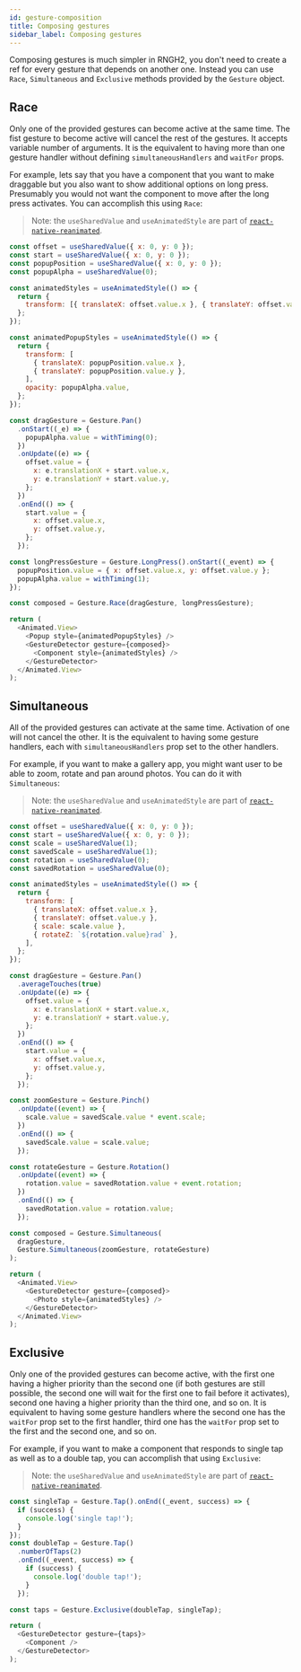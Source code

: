 ```yaml
---
id: gesture-composition
title: Composing gestures
sidebar_label: Composing gestures
---
```


Composing gestures is much simpler in RNGH2, you don't need to create a ref for every gesture that depends on another one. Instead you can use `Race`, `Simultaneous` and `Exclusive` methods provided by the `Gesture` object.

## Race

Only one of the provided gestures can become active at the same time. The fist gesture to become active will cancel the rest of the gestures. It accepts variable number of arguments.
It is the equivalent to having more than one gesture handler without defining `simultaneousHandlers` and `waitFor` props.

For example, lets say that you have a component that you want to make draggable but you also want to show additional options on long press. Presumably you would not want the component to move after the long press activates. You can accomplish this using `Race`:

> Note: the `useSharedValue` and `useAnimatedStyle` are part of [`react-native-reanimated`](https://docs.swmansion.com/react-native-reanimated/).

```js
const offset = useSharedValue({ x: 0, y: 0 });
const start = useSharedValue({ x: 0, y: 0 });
const popupPosition = useSharedValue({ x: 0, y: 0 });
const popupAlpha = useSharedValue(0);

const animatedStyles = useAnimatedStyle(() => {
  return {
    transform: [{ translateX: offset.value.x }, { translateY: offset.value.y }],
  };
});

const animatedPopupStyles = useAnimatedStyle(() => {
  return {
    transform: [
      { translateX: popupPosition.value.x },
      { translateY: popupPosition.value.y },
    ],
    opacity: popupAlpha.value,
  };
});

const dragGesture = Gesture.Pan()
  .onStart((_e) => {
    popupAlpha.value = withTiming(0);
  })
  .onUpdate((e) => {
    offset.value = {
      x: e.translationX + start.value.x,
      y: e.translationY + start.value.y,
    };
  })
  .onEnd(() => {
    start.value = {
      x: offset.value.x,
      y: offset.value.y,
    };
  });

const longPressGesture = Gesture.LongPress().onStart((_event) => {
  popupPosition.value = { x: offset.value.x, y: offset.value.y };
  popupAlpha.value = withTiming(1);
});

const composed = Gesture.Race(dragGesture, longPressGesture);

return (
  <Animated.View>
    <Popup style={animatedPopupStyles} />
    <GestureDetector gesture={composed}>
      <Component style={animatedStyles} />
    </GestureDetector>
  </Animated.View>
);
```

## Simultaneous

All of the provided gestures can activate at the same time. Activation of one will not cancel the other.
It is the equivalent to having some gesture handlers, each with `simultaneousHandlers` prop set to the other handlers.

For example, if you want to make a gallery app, you might want user to be able to zoom, rotate and pan around photos. You can do it with `Simultaneous`:

> Note: the `useSharedValue` and `useAnimatedStyle` are part of [`react-native-reanimated`](https://docs.swmansion.com/react-native-reanimated/).

```js
const offset = useSharedValue({ x: 0, y: 0 });
const start = useSharedValue({ x: 0, y: 0 });
const scale = useSharedValue(1);
const savedScale = useSharedValue(1);
const rotation = useSharedValue(0);
const savedRotation = useSharedValue(0);

const animatedStyles = useAnimatedStyle(() => {
  return {
    transform: [
      { translateX: offset.value.x },
      { translateY: offset.value.y },
      { scale: scale.value },
      { rotateZ: `${rotation.value}rad` },
    ],
  };
});

const dragGesture = Gesture.Pan()
  .averageTouches(true)
  .onUpdate((e) => {
    offset.value = {
      x: e.translationX + start.value.x,
      y: e.translationY + start.value.y,
    };
  })
  .onEnd(() => {
    start.value = {
      x: offset.value.x,
      y: offset.value.y,
    };
  });

const zoomGesture = Gesture.Pinch()
  .onUpdate((event) => {
    scale.value = savedScale.value * event.scale;
  })
  .onEnd(() => {
    savedScale.value = scale.value;
  });

const rotateGesture = Gesture.Rotation()
  .onUpdate((event) => {
    rotation.value = savedRotation.value + event.rotation;
  })
  .onEnd(() => {
    savedRotation.value = rotation.value;
  });

const composed = Gesture.Simultaneous(
  dragGesture,
  Gesture.Simultaneous(zoomGesture, rotateGesture)
);

return (
  <Animated.View>
    <GestureDetector gesture={composed}>
      <Photo style={animatedStyles} />
    </GestureDetector>
  </Animated.View>
);
```

## Exclusive

Only one of the provided gestures can become active, with the first one having a higher priority than the second one (if both gestures are still possible, the second one will wait for the first one to fail before it activates), second one having a higher priority than the third one, and so on.
It is equivalent to having some gesture handlers where the second one has the `waitFor` prop set to the first handler, third one has the `waitFor` prop set to the first and the second one, and so on.

For example, if you want to make a component that responds to single tap as well as to a double tap, you can accomplish that using `Exclusive`:

> Note: the `useSharedValue` and `useAnimatedStyle` are part of [`react-native-reanimated`](https://docs.swmansion.com/react-native-reanimated/).

```js
const singleTap = Gesture.Tap().onEnd((_event, success) => {
  if (success) {
    console.log('single tap!');
  }
});
const doubleTap = Gesture.Tap()
  .numberOfTaps(2)
  .onEnd((_event, success) => {
    if (success) {
      console.log('double tap!');
    }
  });

const taps = Gesture.Exclusive(doubleTap, singleTap);

return (
  <GestureDetector gesture={taps}>
    <Component />
  </GestureDetector>
);
```
